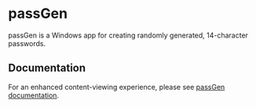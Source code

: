 # passGen

passGen is a Windows app for creating randomly generated, 14-character passwords.

## Documentation

For an enhanced content-viewing experience, please see [passGen documentation](https://josh-wong.github.io/passGen).
